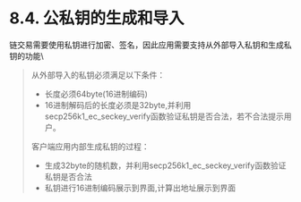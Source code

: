 # 8.4. 公私钥的生成和导入

链交易需要使用私钥进行加密、签名，因此应用需要支持从外部导入私钥和生成私钥的功能\


> 从外部导入的私钥必须满足以下条件：
>
> * 长度必须64byte(16进制编码)
> * 16进制解码后的长度必须是32byte,并利用 secp256k1\_ec\_seckey\_verify函数验证私钥是否合法，若不合法提示用户。
>
> 客户端应用内部生成私钥的过程：
>
> * 生成32byte的随机数，并利用secp256k1\_ec\_seckey\_verify函数验证私钥是否合法
> * 私钥进行16进制编码展示到界面,计算出地址展示到界面
